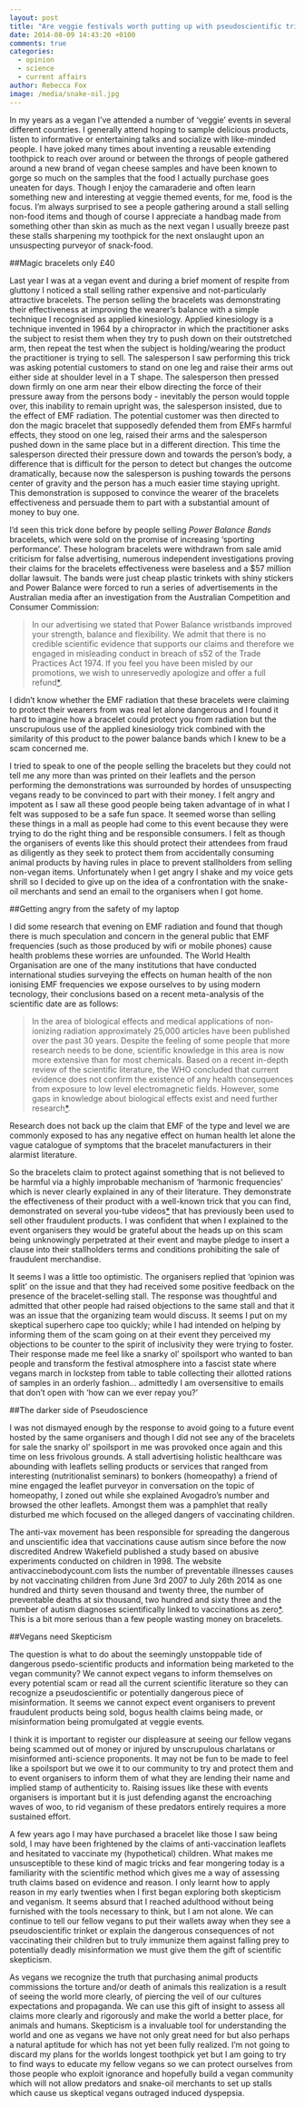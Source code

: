 ```yaml
---
layout: post
title: "Are veggie festivals worth putting up with pseudoscientific trinkets and petty fraud?"
date: 2014-08-09 14:43:20 +0100
comments: true
categories: 
  - opinion
  - science
  - current affairs
author: Rebecca Fox
image: /media/snake-oil.jpg
---
```


In my years as a vegan I’ve attended a number of ‘veggie’ events in several different countries. I generally attend hoping to sample delicious products, listen to informative or entertaining talks and socialize with like-minded people. I have joked many times about inventing a reusable extending toothpick to reach over around<!--more--> or between the throngs of people gathered around a new brand of vegan cheese samples and have been known to gorge so much on the samples that the food I actually purchase goes uneaten for days. Though I enjoy the camaraderie and often learn something new and interesting at veggie themed events, for me, food is the focus. I’m always surprised to see a people gathering around a stall selling non-food items and though of course I appreciate a handbag made from something other than skin as much as the next vegan I usually breeze past these stalls sharpening my toothpick for the next onslaught upon an unsuspecting purveyor of snack-food.
 
##Magic bracelets only £40
 
Last year I was at a vegan event and during a brief moment of respite from gluttony I noticed a stall selling rather expensive and not-particularly attractive bracelets. The person selling the bracelets was demonstrating their effectiveness at improving the wearer’s balance with a simple technique I recognised as applied kinesiology. Applied kinesiology is a technique invented in 1964 by a chiropractor in which the practitioner asks the subject to resist them when they try to push down on their outstretched arm, then repeat the test when the subject is holding/wearing the product the practitioner is trying to sell. The salesperson I saw performing this trick was asking potential customers to stand on one leg and raise their arms out either side at shoulder level in a T shape. The salesperson then pressed down firmly on one arm near their elbow directing the force of their pressure away from the persons body - inevitably the person would topple over, this inability to remain upright was, the salesperson insisted, due to the effect of EMF radiation. The potential customer was then directed to don the magic bracelet that supposedly defended them from EMFs harmful effects, they stood on one leg, raised their arms and the salesperson pushed down in the same place but in a different direction. This time the salesperson directed their pressure down and towards the person’s body, a difference that is difficult for the person to detect but changes the outcome dramatically, because now the salesperson is pushing towards the persons center of gravity and the person has a much easier time staying upright. This demonstration is supposed to convince the wearer of the bracelets effectiveness and persuade them to part with a substantial amount of money to buy one.
 
I’d seen this trick done before by people selling *Power Balance Bands* bracelets, which were sold on the promise of increasing ‘sporting performance’. These hologram bracelets were withdrawn from sale amid criticism for false advertising, numerous independent investigations proving their claims for the bracelets effectiveness were baseless and a $57 million dollar lawsuit.  The bands were just cheap plastic trinkets with shiny stickers and Power Balance were forced to run a series of advertisements in the Australian media after an investigation from the Australian Competition and Consumer Commission:

>In our advertising we stated that Power Balance wristbands improved your strength, balance and flexibility. We admit that there is no credible scientific evidence that supports our claims and therefore we engaged in misleading conduct in breach of s52 of the Trade Practices Act 1974. If you feel you have been misled by our promotions, we wish to unreservedly apologize and offer a full refund[*](http://gizmodo.com/5723577/powerbalance-admits-their-wristbands-are-a-scam "Gizmodo article: PowerBalance Admits Their Wristbands Are a Scam").
 
I didn’t know whether the EMF radiation that these bracelets were claiming to protect their wearers from was real let alone dangerous and I found it hard to imagine how a bracelet could protect you from radiation but the unscrupulous use of the applied kinesiology trick combined with the similarity of this product to the power balance bands which I knew to be a scam concerned me.
 
I tried to speak to one of the people selling the bracelets but they could not tell me any more than was printed on their leaflets and the person performing the demonstrations was surrounded by hordes of unsuspecting vegans ready to be convinced to part with their money. I felt angry and impotent as I saw all these good people being taken advantage of in what I felt was supposed to be a safe fun space. It seemed worse than selling these things in a mall as people had come to this event because they were trying to do the right thing and be responsible consumers. I felt as though the organisers of events like this should protect their attendees from fraud as diligently as they seek to protect them from accidentally consuming animal products by having rules in place to prevent stallholders from selling non-vegan items. Unfortunately when I get angry I shake and my voice gets shrill so I decided to give up on the idea of a confrontation with the snake-oil merchants and send an email to the organisers when I got home.
 
##Getting angry from the safety of my laptop

I did some research that evening on EMF radiation and found that though there is much speculation and concern in the general public that EMF frequencies (such as those produced by wifi or mobile phones) cause health problems these worries are unfounded. The World Health Organisation are one of the many institutions that have conducted international studies surveying the effects on human health of the non ionising EMF frequencies we expose ourselves to by using modern tecnology, their conclusions based on a recent meta-analysis of the scientific date are as follows:
 
> In the area of biological effects and medical applications of non-ionizing radiation approximately 25,000 articles have been published over the past 30 years. Despite the feeling of  	some people that more research needs to be done, scientific knowledge in this area is now more extensive than for most chemicals. Based on a recent in-depth review of the scientific literature, the WHO concluded that current evidence does not confirm the existence of any health consequences from exposure to low level electromagnetic fields. However, some gaps in knowledge about biological effects exist and need further research[*](http://www.who.int/peh-emf/about/WhatisEMF/en/index1.html "World Health Organisation article: What are electromagnetic fields?").
        	 
 
Research does not back up the claim that EMF of the type and level we are commonly exposed to has any negative effect on human health let alone the vague catalogue of symptoms that the bracelet manufacturers in their alarmist literature.
 
So the bracelets claim to protect against something that is not believed to be harmful via a highly improbable mechanism of ‘harmonic frequencies’ which is never clearly explained in any of their literature. They demonstrate the effectiveness of their product with a well-known trick that you can find, demonstrated on several you-tube videos[*](http://www.youtube.com/watch?v=Piu75P8sxTo "Video of the applied kineoisology trick being demonstrated by the Skeptic Zone Podcast") that has previously been used to sell other fraudulent products.  I was confident that when I explained to the event organisers they would be grateful about the heads up on this scam being unknowingly perpetrated at their event and maybe pledge to insert a clause into their stallholders terms and conditions prohibiting the sale of fraudulent merchandise.
 
It seems I was a little too optimistic. The organisers replied that ‘opinion was split’ on the issue and that they had received some positive feedback on the presence of the bracelet-selling stall. The response was thoughtful and admitted that other people had raised objections to the same stall and that it was an issue that the organizing team would discuss.  It seems I put on my skeptical superhero cape too quickly; while I had intended on helping by informing them of the scam going on at their event they perceived my objections to be counter to the spirit of inclusivity they were trying to foster. Their response made me feel like a snarky ol’ spoilsport who wanted to ban people and transform the festival atmosphere into a fascist state where vegans march in lockstep from table to table collecting their allotted rations of samples in an orderly fashion… admittedly I am oversensitive to emails that don’t open with ‘how can we ever repay you?’

##The darker side of Pseudoscience

I was not dismayed enough by the response to avoid going to a future event hosted by the same organisers and though I did not see any of the bracelets for sale the snarky ol’ spoilsport in me was provoked once again and this time on less frivolous grounds. A stall advertising holistic healthcare was abounding with leaflets selling products or services that ranged from interesting (nutritionalist seminars) to bonkers (homeopathy) a friend of mine engaged the leaflet purveyor in conversation on the topic of homeopathy, I zoned out while she explained Avogadro’s number and browsed the other leaflets. Amongst them was a pamphlet that really disturbed me which focused on the alleged dangers of vaccinating children.
 
 
The anti-vax movement has been responsible for spreading the dangerous and unscientific idea that vaccinations cause autism since before the now discredited Andrew Wakefield published a study based on abusive experiments conducted on children in 1998. The website antivaccinebodycount.com lists the number of preventable illnesses causes by not vaccinating children from June 3rd 2007 to July 26th 2014 as one hundred and thirty seven thousand and twenty three, the number of preventable deaths at six thousand, two hundred and sixty three and the number of autism diagnoses scientifically linked to vaccinations as zero[*](http://whatstheharm.net/vaccinedenial.html "These figures are sourced from the Centres for Disease Control, prevention’s Morbidity, Mortality Weekly Reports and The National Vital Statistic Reports. current statistics in avoidable illnesses and deaths: antivaccinebodycount.com individual victims of anti-vaccination propaganda"). This is a bit more serious than a few people wasting money on bracelets.

##Vegans need Skepticism
 
The question is what to do about the seemingly unstoppable tide of dangerous psedo-scientific products and information being marketed to the vegan community? We cannot expect vegans to inform themselves on every potential scam or read all the current scientific literature so they can recognize a pseudoscientific or potentially dangerous piece of misinformation. It seems we cannot expect event organisers to prevent fraudulent products being sold, bogus health claims being made, or misinformation being promulgated at veggie events.
 
I think it is important to register our displeasure at seeing our fellow vegans being scammed out of money or injured by unscrupulous charlatans or misinformed anti-science proponents. It may not be fun to be made to feel like a spoilsport but we owe it to our community to try and protect them and to event organisers to inform them of what they are lending their name and implied stamp of authenticity to. Raising issues like these with events organisers is important but it is just defending aganst the encroaching waves of woo, to rid veganism of these predators entirely requires a more sustained effort.
 
A few years ago I may have purchased a bracelet like those I saw being sold, I may have been frightened by the claims of anti-vaccination leaflets and hesitated to vaccinate my (hypothetical) children. What makes me unsusceptible to these kind of magic tricks and fear mongering today is a familiarity with the scientific method which gives me a way of assessing truth claims based on evidence and reason. I only learnt how to apply reason in my early twenties when I first began exploring both skepticism and veganism. It seems absurd that I reached adulthood without being furnished with the tools necessary to think, but I am not alone. We can continue to tell our fellow vegans to put their wallets away when they see a pseudoscientific trinket or explain the dangerous consequences of not vaccinating their children but to truly immunize them against falling prey to potentially deadly misinformation we must give them the gift of scientific skepticism.
 
As vegans we recognize the truth that purchasing animal products commissions the torture and/or death of animals this realization is a result of seeing the world more clearly, of piercing the veil of our cultures expectations and propaganda. We can use this gift of insight to assess all claims more clearly and rigorously and make the world a better place, for animals and humans. Skepticism is a invaluable tool for understanding the world and one as vegans we have not only great need for but also perhaps a natural aptitude for which has not yet been fully realized. I’m not going to discard my plans for the worlds longest toothpick yet but I am going to try to find ways to educate my fellow vegans so we can protect ourselves from those people who exploit ignorance and hopefully build a vegan community which will not allow predators and snake-oil merchants to set up stalls which cause us skeptical vegans outraged induced dyspepsia.
